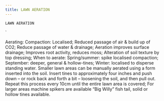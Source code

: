 ```yaml
---
title: LAWN AERATION
---
```

`LAWN AERATION`

`

Aerating:
Compaction:
Localised;
Reduced passage of air & build up of CO2;
Reduce passage of water & drainage;
Aeration improves surface drainage;
Improves root activity, reduces moss;
Alteration of soil texture by top dressing;
When to aerate:
Spring/summer: spike localised compaction;
September: deeper, general & hollow-tines;
Winter: localised to disperse standing water.
Smaller lawn areas can be manually aerated using a form inserted into the soil.  Insert tines to approximately four inches and push down – or rock back and forth a bit – loosening the soil, and then pull out.  Repeat this process every 10cm until the entire lawn area is covered;
For larger areas machine spikers are available “Big Willy” fish tail, solid or hollow tines available.


